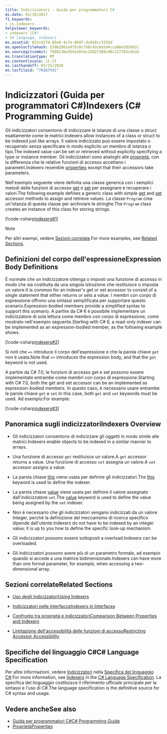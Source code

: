 ```yaml
---
title: Indicizzatori - Guida per programmatori C#
ms.date: 03/10/2017
f1_keywords:
- cs.indexers
helpviewer_keywords:
- indexers [C#]
- C# language, indexers
ms.assetid: 022cd27d-d5e0-4cfe-8b97-dc018cc3355d
ms.openlocfilehash: 539b2861e975c0c758c43c8a5d4cca86e3d2bb2c
ms.sourcegitcommit: 7588136e355e10cbc2582f389c90c127363c02a5
ms.translationtype: MT
ms.contentlocale: it-IT
ms.lasthandoff: 03/15/2020
ms.locfileid: "79167541"
---
```

# <a name="indexers-c-programming-guide"></a><span data-ttu-id="05e68-102">Indicizzatori (Guida per programmatori C#)</span><span class="sxs-lookup"><span data-stu-id="05e68-102">Indexers (C# Programming Guide)</span></span>

<span data-ttu-id="05e68-103">Gli indicizzatori consentono di indicizzare le istanze di una classe o struct esattamente come le matrici.</span><span class="sxs-lookup"><span data-stu-id="05e68-103">Indexers allow instances of a class or struct to be indexed just like arrays.</span></span> <span data-ttu-id="05e68-104">Il valore indicizzato può essere impostato o recuperato senza specificare in modo esplicito un membro di istanza o tipo.</span><span class="sxs-lookup"><span data-stu-id="05e68-104">The indexed value can be set or retrieved without explicitly specifying a type or instance member.</span></span> <span data-ttu-id="05e68-105">Gli indicizzatori sono analoghi alle [proprietà](../classes-and-structs/properties.md), con la differenza che le relative funzioni di accesso accettano i parametri.</span><span class="sxs-lookup"><span data-stu-id="05e68-105">Indexers resemble [properties](../classes-and-structs/properties.md) except that their accessors take parameters.</span></span>  

 <span data-ttu-id="05e68-106">Nell'esempio seguente viene definita una classe generica con i semplici metodi delle funzioni di accesso [get](../../language-reference/keywords/get.md) e [set](../../language-reference/keywords/set.md) per assegnare e recuperare i valori.</span><span class="sxs-lookup"><span data-stu-id="05e68-106">The following example defines a generic class with simple [get](../../language-reference/keywords/get.md) and [set](../../language-reference/keywords/set.md) accessor methods to assign and retrieve values.</span></span> <span data-ttu-id="05e68-107">La classe `Program` crea un'istanza di questa classe per archiviare le stringhe.</span><span class="sxs-lookup"><span data-stu-id="05e68-107">The `Program` class creates an instance of this class for storing strings.</span></span>  
  
 [!code-csharp[indexers#1](../../../../samples/snippets/csharp/programming-guide/indexers/indexer-1.cs)]  
  
> [!NOTE]
> <span data-ttu-id="05e68-108">Per altri esempi, vedere [Sezioni correlate](./index.md#BKMK_RelatedSections).</span><span class="sxs-lookup"><span data-stu-id="05e68-108">For more examples, see [Related Sections](./index.md#BKMK_RelatedSections).</span></span>  
  
## <a name="expression-body-definitions"></a><span data-ttu-id="05e68-109">Definizioni del corpo dell'espressione</span><span class="sxs-lookup"><span data-stu-id="05e68-109">Expression Body Definitions</span></span>  

<span data-ttu-id="05e68-110">È normale che un indicizzatore ottenga o imposti una funzione di accesso in modo che sia costituita da una singola istruzione che restituisce o imposta un valore.</span><span class="sxs-lookup"><span data-stu-id="05e68-110">It is common for an indexer's get or set accessor to consist of a single statement that either returns or sets a value.</span></span> <span data-ttu-id="05e68-111">I membri con corpo di espressione offrono una sintassi semplificata per supportare questo scenario.</span><span class="sxs-lookup"><span data-stu-id="05e68-111">Expression-bodied members provide a simplified syntax to support this scenario.</span></span> <span data-ttu-id="05e68-112">A partire da C# 6 è possibile implementare un indicizzatore di sola lettura come membro con corpo di espressione, come mostrato nell'esempio seguente.</span><span class="sxs-lookup"><span data-stu-id="05e68-112">Starting with C# 6, a read-only indexer can be implemented as an expression-bodied member, as the following example shows.</span></span>

[!code-csharp[indexers#2](../../../../samples/snippets/csharp/programming-guide/indexers/indexer-2.cs)]  

<span data-ttu-id="05e68-113">Si noti che `=>` introduce il corpo dell'espressione e che la parola chiave `get` non è usata.</span><span class="sxs-lookup"><span data-stu-id="05e68-113">Note that `=>` introduces the expression body, and that the `get` keyword is not used.</span></span>

<span data-ttu-id="05e68-114">A partire da C# 7.0, le funzioni di accesso get e set possono essere implementate entrambe come membri con corpo di espressione.</span><span class="sxs-lookup"><span data-stu-id="05e68-114">Starting with C# 7.0, both the get and set accessor can be an implemented as expression-bodied members.</span></span> <span data-ttu-id="05e68-115">In questo caso, è necessario usare entrambe le parole chiave `get` e `set`.</span><span class="sxs-lookup"><span data-stu-id="05e68-115">In this case, both `get` and `set` keywords must be used.</span></span> <span data-ttu-id="05e68-116">Ad esempio:</span><span class="sxs-lookup"><span data-stu-id="05e68-116">For example:</span></span>

[!code-csharp[indexers#3](../../../../samples/snippets/csharp/programming-guide/indexers/indexer-3.cs)]  
  
## <a name="indexers-overview"></a><span data-ttu-id="05e68-117">Panoramica sugli indicizzatori</span><span class="sxs-lookup"><span data-stu-id="05e68-117">Indexers Overview</span></span>  
  
- <span data-ttu-id="05e68-118">Gli indicizzatori consentono di indicizzare gli oggetti in modo simile alle matrici.</span><span class="sxs-lookup"><span data-stu-id="05e68-118">Indexers enable objects to be indexed in a similar manner to arrays.</span></span>  
  
- <span data-ttu-id="05e68-119">Una funzione di accesso `get` restituisce un valore.</span><span class="sxs-lookup"><span data-stu-id="05e68-119">A `get` accessor returns a value.</span></span> <span data-ttu-id="05e68-120">Una funzione di accesso `set` assegna un valore.</span><span class="sxs-lookup"><span data-stu-id="05e68-120">A `set` accessor assigns a value.</span></span>  
  
- <span data-ttu-id="05e68-121">La parola chiave [this](../../language-reference/keywords/this.md) viene usata per definire gli indicizzatori.</span><span class="sxs-lookup"><span data-stu-id="05e68-121">The [this](../../language-reference/keywords/this.md) keyword is used to define the indexer.</span></span>  
  
- <span data-ttu-id="05e68-122">La parola chiave [value](../../language-reference/keywords/value.md) viene usata per definire il valore assegnato dall'indicizzatore `set`.</span><span class="sxs-lookup"><span data-stu-id="05e68-122">The [value](../../language-reference/keywords/value.md) keyword is used to define the value being assigned by the `set` indexer.</span></span>  
  
- <span data-ttu-id="05e68-123">Non è necessario che gli indicizzatori vengano indicizzati da un valore Integer, perché la definizione del meccanismo di ricerca specifico dipende dall'utente.</span><span class="sxs-lookup"><span data-stu-id="05e68-123">Indexers do not have to be indexed by an integer value; it is up to you how to define the specific look-up mechanism.</span></span>  
  
- <span data-ttu-id="05e68-124">Gli indicizzatori possono essere sottoposti a overload.</span><span class="sxs-lookup"><span data-stu-id="05e68-124">Indexers can be overloaded.</span></span>  
  
- <span data-ttu-id="05e68-125">Gli indicizzatori possono avere più di un parametro formale, ad esempio quando si accede a una matrice bidimensionale.</span><span class="sxs-lookup"><span data-stu-id="05e68-125">Indexers can have more than one formal parameter, for example, when accessing a two-dimensional array.</span></span>  
  
## <a name="BKMK_RelatedSections"></a><span data-ttu-id="05e68-126">Sezioni correlate</span><span class="sxs-lookup"><span data-stu-id="05e68-126">Related Sections</span></span>  
  
- [<span data-ttu-id="05e68-127">Uso degli indicizzatori</span><span class="sxs-lookup"><span data-stu-id="05e68-127">Using Indexers</span></span>](./using-indexers.md)  
  
- [<span data-ttu-id="05e68-128">Indicizzatori nelle interfacce</span><span class="sxs-lookup"><span data-stu-id="05e68-128">Indexers in Interfaces</span></span>](./indexers-in-interfaces.md)  
  
- [<span data-ttu-id="05e68-129">Confronto tra proprietà e indicizzatori</span><span class="sxs-lookup"><span data-stu-id="05e68-129">Comparison Between Properties and Indexers</span></span>](./comparison-between-properties-and-indexers.md)  
  
- [<span data-ttu-id="05e68-130">Limitazione dell'accessibilità delle funzioni di accesso</span><span class="sxs-lookup"><span data-stu-id="05e68-130">Restricting Accessor Accessibility</span></span>](../classes-and-structs/restricting-accessor-accessibility.md)  
  
## <a name="c-language-specification"></a><span data-ttu-id="05e68-131">Specifiche del linguaggio C#</span><span class="sxs-lookup"><span data-stu-id="05e68-131">C# Language Specification</span></span>  

<span data-ttu-id="05e68-132">Per altre informazioni, vedere [Indicizzatori](~/_csharplang/spec/classes.md#indexers) nella [Specifica del linguaggio C#](/dotnet/csharp/language-reference/language-specification/introduction).</span><span class="sxs-lookup"><span data-stu-id="05e68-132">For more information, see [Indexers](~/_csharplang/spec/classes.md#indexers) in the [C# Language Specification](/dotnet/csharp/language-reference/language-specification/introduction).</span></span> <span data-ttu-id="05e68-133">La specifica del linguaggio costituisce il riferimento ufficiale principale per la sintassi e l'uso di C#.</span><span class="sxs-lookup"><span data-stu-id="05e68-133">The language specification is the definitive source for C# syntax and usage.</span></span>
  
## <a name="see-also"></a><span data-ttu-id="05e68-134">Vedere anche</span><span class="sxs-lookup"><span data-stu-id="05e68-134">See also</span></span>

- [<span data-ttu-id="05e68-135">Guida per programmatori C#</span><span class="sxs-lookup"><span data-stu-id="05e68-135">C# Programming Guide</span></span>](../index.md)
- [<span data-ttu-id="05e68-136">Proprietà</span><span class="sxs-lookup"><span data-stu-id="05e68-136">Properties</span></span>](../classes-and-structs/properties.md)
